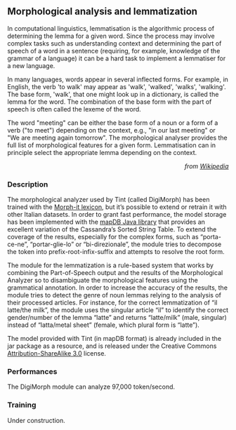 ## Morphological analysis and lemmatization

In computational linguistics, lemmatisation is the algorithmic process of determining the lemma for a given word.
Since the process may involve complex tasks such as understanding context and determining the part of speech of a
word in a sentence (requiring, for example, knowledge of the grammar of a language) it can be a hard task to
implement a lemmatiser for a new language.

In many languages, words appear in several inflected forms.
For example, in English, the verb 'to walk' may appear as 'walk', 'walked', 'walks', 'walking'.
The base form, 'walk', that one might look up in a dictionary, is called the lemma for the word.
The combination of the base form with the part of speech is often called the lexeme of the word.

The word "meeting" can be either the base form of a noun or a form of a verb ("to meet") depending on the context,
e.g., "in our last meeting" or "We are meeting again tomorrow".
The morphological analyser provides the full list of morphological features for a given form.
Lemmatisation can in principle select the appropriate lemma depending on the context.

<p align='right'><em>from <a href='https://en.wikipedia.org/wiki/Lemmatisation'>Wikipedia</a></em></p>

### Description

The morphological analyzer used by Tint (called DigiMorph) has been trained with the
[Morph-it lexicon](http://sslmitdev-online.sslmit.unibo.it/linguistics/morph-it.php), but it’s possible to extend or
retrain it with other Italian datasets.
In order to grant fast performance, the model storage has been implemented with the
[mapDB Java library](http://www.mapdb.org/) that provides an excellent variation of the Cassandra’s Sorted String
Table.
To extend the coverage of the results, especially for the complex forms, such as “porta-ce-ne”, “portar-glie-lo” or
“bi-direzionale”, the module tries to decompose the token into prefix-root-infix-suffix and attempts to resolve the
root form.

The module for the lemmatization is a rule-based system that works by combining the Part-of-Speech output and the
results of the Morphological Analyzer so to disambiguate the morphological features using the grammatical annotation.
In order to increase the accuracy of the results, the module tries to detect the genre of noun lemmas relying to the
analysis of their processed articles.
For instance, for the correct lemmatization of “il latte/the milk”, the module uses the singular article “il” to
identify the correct gender/number of the lemma “latte” and returns “latte/milk” (male, singular) instead of
“latta/metal sheet” (female, which plural form is “latte”).

The model provided with Tint (in mapDB format) is already included in the jar package as a resource, and is released
under the Creative Commons [Attribution-ShareAlike 3.0](https://creativecommons.org/licenses/by-sa/3.0/) license.

### Performances

The DigiMorph module can analyze 97,000 token/second.

### Training

Under construction.